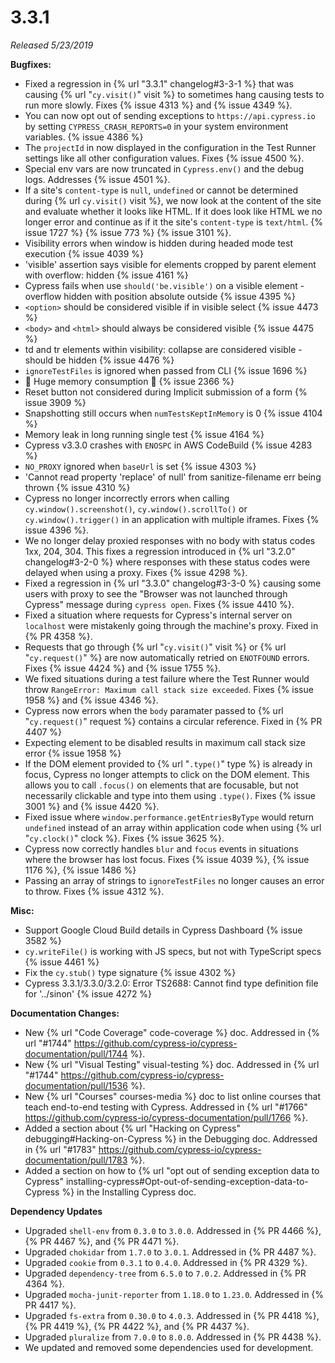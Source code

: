 # 3.3.1

*Released 5/23/2019*

**Bugfixes:**

- Fixed a regression in {% url "3.3.1" changelog#3-3-1 %} that was causing {% url "`cy.visit()`" visit %} to sometimes hang causing tests to run more slowly. Fixes {% issue 4313 %} and {% issue 4349 %}.
- You can now opt out of sending exceptions to `https://api.cypress.io` by setting `CYPRESS_CRASH_REPORTS=0` in your system environment variables. {% issue 4386 %}
- The `projectId` in now displayed in the configuration in the Test Runner settings like all other configuration values. Fixes {% issue 4500 %}.
- Special env vars are now truncated in `Cypress.env()` and the debug logs. Addresses {% issue 4501 %}.
- If a site's `content-type` is `null`, `undefined` or cannot be determined during {% url `cy.visit()` visit %}, we now look at the content of the site and evaluate whether it looks like HTML. If it does look like HTML we no longer error and continue as if it the site's `content-type` is `text/html`. {% issue 1727 %} {% issue 773 %} {% issue 3101 %}.
- Visibility errors when window is hidden during headed mode test execution {% issue 4039 %}
- 'visible' assertion says visible for elements cropped by parent element with overflow: hidden {% issue 4161 %}
- Cypress fails when use `should('be.visible')` on a visible element - overflow hidden with position absolute outside {% issue 4395 %}
- `<option>` should be considered visible if in visible select {% issue 4473 %}
- `<body>` and `<html>` should always be considered visible {% issue 4475 %}
- td and tr elements within visibility: collapse are considered visible - should be hidden {% issue 4476 %}
- `ignoreTestFiles` is ignored when passed from CLI {% issue 1696 %}
- 🍴 Huge memory consumption 🍴 {% issue 2366 %}
- Reset button not considered during Implicit submission of a form {% issue 3909 %}
- Snapshotting still occurs when `numTestsKeptInMemory` is 0 {% issue 4104 %}
- Memory leak in long running single test {% issue 4164 %}
- Cypress v3.3.0 crashes with `ENOSPC` in AWS CodeBuild {% issue 4283 %}
- `NO_PROXY` ignored when `baseUrl` is set {% issue 4303 %}
- 'Cannot read property \'replace\' of null' from sanitize-filename err being thrown {% issue 4310 %}
- Cypress no longer incorrectly errors when calling `cy.window().screenshot()`, `cy.window().scrollTo()` or `cy.window().trigger()` in an application with multiple iframes. Fixes {% issue 4396 %}.
- We no longer delay proxied responses with no body with status codes 1xx, 204, 304. This fixes a regression introduced in {% url "3.2.0" changelog#3-2-0 %} where responses with these status codes were delayed when using a proxy. Fixes {% issue 4298 %}.
- Fixed a regression in {% url "3.3.0" changelog#3-3-0 %} causing some users with proxy to see the "Browser was not launched through Cypress" message during `cypress open`. Fixes {% issue 4410 %}.
- Fixed a situation where requests for Cypress's internal server on `localhost` were mistakenly going through the machine's proxy. Fixed in {% PR 4358 %}.
- Requests that go through {% url "`cy.visit()`" visit %} or  {% url "`cy.request()`" %} are now automatically retried on `ENOTFOUND` errors. Fixes {% issue 4424 %} and {% issue 1755 %}.
- We fixed situations during a test failure where the Test Runner would throw `RangeError: Maximum call stack size exceeded`. Fixes {% issue 1958 %} and {% issue 4346 %}.
- Cypress now errors when the `body` paramater passed to {% url "`cy.request()`" request %} contains a circular reference. Fixed in {% PR 4407 %}
- Expecting element to be disabled results in maximum call stack size error {% issue 1958 %}
- If the DOM element provided to {% url "`.type()`" type %} is already in focus, Cypress no longer attempts to click on the DOM element. This allows you to call `.focus()` on elements that are focusable, but not necessarily clickable and type into them using `.type()`. Fixes {% issue 3001 %} and {% issue 4420 %}.
- Fixed issue where `window.performance.getEntriesByType` would return `undefined` instead of an array within application code when using {% url "`cy.clock()`" clock %}. Fixes {% issue 3625 %}.
- Cypress now correctly handles `blur` and `focus` events in situations where the browser has lost focus. Fixes {% issue 4039 %}, {% issue 1176 %}, {% issue 1486 %}
- Passing an array of strings to `ignoreTestFiles` no longer causes an error to throw. Fixes {% issue 4312 %}.

**Misc:**

- Support Google Cloud Build details in Cypress Dashboard {% issue 3582 %}
- `cy.writeFile()` is working with JS specs, but not with TypeScript specs {% issue 4461 %}
- Fix the `cy.stub()` type signature {% issue 4302 %}
- Cypress 3.3.1/3.3.0/3.2.0: Error TS2688: Cannot find type definition file for '../sinon' {% issue 4272 %}

**Documentation Changes:**

- New {% url "Code Coverage" code-coverage %} doc. Addressed in {% url "#1744" https://github.com/cypress-io/cypress-documentation/pull/1744 %}.
- New {% url "Visual Testing" visual-testing %} doc. Addressed in {% url "#1744" https://github.com/cypress-io/cypress-documentation/pull/1536 %}.
- New {% url "Courses" courses-media %} doc to list online courses that teach end-to-end testing with Cypress. Addressed in {% url "#1766" https://github.com/cypress-io/cypress-documentation/pull/1766 %}.
- Added a section about {% url "Hacking on Cypress" debugging#Hacking-on-Cypress %} in the Debugging doc. Addressed in {% url "#1783" https://github.com/cypress-io/cypress-documentation/pull/1783 %}.
- Added a section on how to {% url "opt out of sending exception data to Cypress" installing-cypress#Opt-out-of-sending-exception-data-to-Cypress %} in the Installing Cypress doc.

**Dependency Updates**

- Upgraded `shell-env` from `0.3.0` to `3.0.0`. Addressed in {% PR 4466 %}, {% PR 4467 %}, and {% PR 4471 %}.
- Upgraded `chokidar` from `1.7.0` to `3.0.1`. Addressed in {% PR 4487 %}.
- Upgraded `cookie` from `0.3.1` to `0.4.0`. Addressed in {% PR 4329 %}.
- Upgraded `dependency-tree` from `6.5.0` to `7.0.2`. Addressed in {% PR 4364 %}.
- Upgraded `mocha-junit-reporter` from `1.18.0` to `1.23.0`. Addressed in {% PR 4417 %}.
- Upgraded `fs-extra` from `0.30.0` to `4.0.3`. Addressed in {% PR 4418 %}, {% PR 4419 %}, {% PR 4422 %}, and {% PR 4437 %}.
- Upgraded `pluralize` from `7.0.0` to `8.0.0`. Addressed in {% PR 4438 %}.
- We updated and removed some dependencies used for development.
